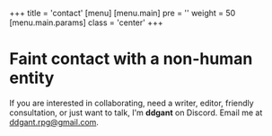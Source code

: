 ﻿+++
title = 'contact'
[menu]
  [menu.main]
    pre = '<i class="fa-solid fa-code"></i>'
    weight = 50
    [menu.main.params]
      class = 'center'
+++

# Faint contact with a non-human entity
If you are interested in collaborating, need a writer, editor, friendly consultation, or just want to talk, I'm **ddgant** on Discord. Email me at ddgant.rpg@gmail.com. 


